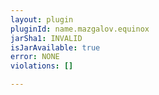 ```yaml
---
layout: plugin
pluginId: name.mazgalov.equinox
jarSha1: INVALID
isJarAvailable: true
error: NONE
violations: []

---
```

